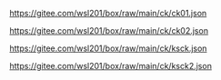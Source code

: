 https://gitee.com/wsl201/box/raw/main/ck/ck01.json

https://gitee.com/wsl201/box/raw/main/ck/ck02.json

https://gitee.com/wsl201/box/raw/main/ck/ksck.json

https://gitee.com/wsl201/box/raw/main/ck/ksck2.json
